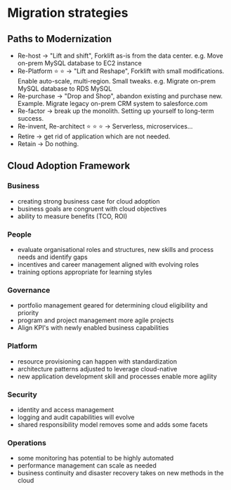 # Migration strategies
## Paths to Modernization
- Re-host -> "Lift and shift", Forklift as-is from the data center. e.g. Move on-prem MySQL database to EC2 instance
- Re-Platform :star: :star: -> "Lift and Reshape", Forklift with small modifications. Enable auto-scale, multi-region. Small tweaks. e.g. Migrate on-prem MySQL database to RDS MySQL
- Re-purchase -> "Drop and Shop", abandon existing and purchase new. Example. Migrate legacy on-prem CRM system to salesforce.com
- Re-factor -> break up the monolith. Setting up yourself to long-term success.
- Re-invent, Re-architect :star: :star: :star: -> Serverless, microservices...
- Retire -> get rid of application which are not needed.
- Retain -> Do nothing. 


## Cloud Adoption Framework

### Business
- creating strong business case for cloud adoption
- business goals are congruent with cloud objectives
- ability to measure benefits (TCO, ROI)

### People
- evaluate organisational roles and structures, new skills and process needs and identify gaps
- incentives and career management aligned with evolving roles
- training options appropriate for learning styles

### Governance
- portfolio management geared for determining cloud eligibility and priority
- program and project management more agile projects
- Align KPI's with newly enabled business capabilities

### Platform
- resource provisioning can happen with standardization
- architecture patterns adjusted to leverage cloud-native
- new application development skill and processes enable more agility

### Security
- identity and access management
- logging and audit capabilities will evolve
- shared responsibility model removes some and adds some facets

### Operations
- some monitoring has potential to be highly automated
- performance management can scale as needed
- business continuity and disaster recovery takes on new methods in the cloud